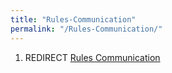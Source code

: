 ```yaml
---
title: "Rules-Communication"
permalink: "/Rules-Communication/"
---
```


1.  REDIRECT [Rules Communication](Rules_Communication "wikilink")